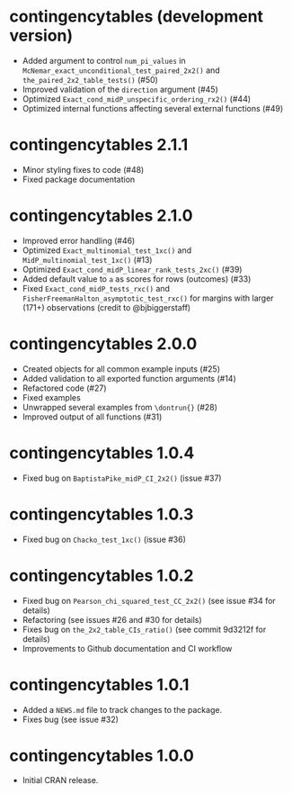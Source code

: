 # contingencytables (development version)

* Added argument to control `num_pi_values` in `McNemar_exact_unconditional_test_paired_2x2()` and `the_paired_2x2_table_tests()` (#50)
* Improved validation of the `direction` argument (#45)
* Optimized `Exact_cond_midP_unspecific_ordering_rx2()` (#44)
* Optimized internal functions affecting several external functions (#49)

# contingencytables 2.1.1

* Minor styling fixes to code (#48)
* Fixed package documentation

# contingencytables 2.1.0

* Improved error handling (#46)
* Optimized `Exact_multinomial_test_1xc()` and `MidP_multinomial_test_1xc()` (#13)
* Optimized `Exact_cond_midP_linear_rank_tests_2xc()` (#39)
* Added default value to `a` as scores for rows (outcomes) (#33)
* Fixed `Exact_cond_midP_tests_rxc()` and `FisherFreemanHalton_asymptotic_test_rxc()` for margins with larger (171+) observations (credit to @bjbiggerstaff)

# contingencytables 2.0.0

* Created objects for all common example inputs (#25)
* Added validation to all exported function arguments (#14)
* Refactored code (#27)
* Fixed examples
* Unwrapped several examples from `\dontrun{}` (#28)
* Improved output of all functions (#31)

# contingencytables 1.0.4

* Fixed bug on `BaptistaPike_midP_CI_2x2()` (issue #37)

# contingencytables 1.0.3

* Fixed bug on `Chacko_test_1xc()` (issue #36)

# contingencytables 1.0.2

* Fixed bug on `Pearson_chi_squared_test_CC_2x2()` (see issue #34 for details)
* Refactoring (see issues #26 and #30 for details)
* Fixes bug on `the_2x2_table_CIs_ratio()` (see commit 9d3212f for details)
* Improvements to Github documentation and CI workflow

# contingencytables 1.0.1

* Added a `NEWS.md` file to track changes to the package.
* Fixes bug (see issue #32)

# contingencytables 1.0.0

* Initial CRAN release.
